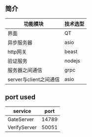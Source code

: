 ## 简介
| 功能模块 | 技术选型 |
|----------|----------|
| 界面 | QT |
| 异步服务器 | asio |
| http网关 | beast |
| 验证服务 | nodejs |
| 服务器之间通信 | grpc |
| server与client之间通信 | asio |

## port used
| service | port |
|---------|------|
| GateServer | 14789 |
| VerifyServer | 50051 |
